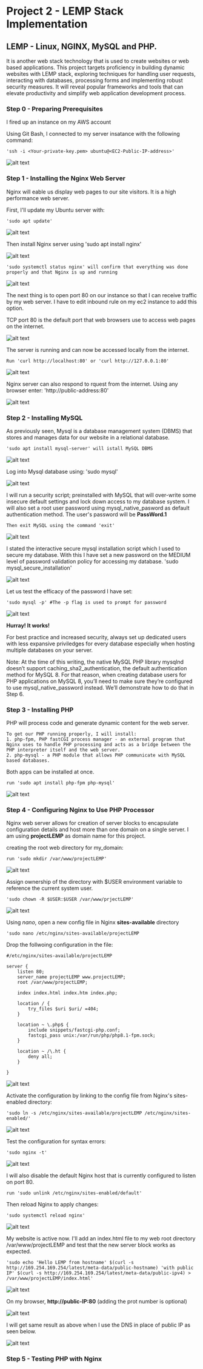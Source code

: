 # Project 2 - LEMP Stack Implementation
## LEMP - Linux, NGINX, MySQL and PHP.
It is another web stack technology that is used to create websites or web based applications. This project targets proficiency in building dynamic websites with LEMP stack, exploring techniques for handling user requests, interacting with databases, processing forms and implementing robust security measures. It will reveal popular frameworks and tools that can elevate productivity and simplify web application development process.

### Step 0 - Preparing Prerequisites

I fired up an instance on my AWS account

Using Git Bash, I connected to my server insatance with the following command:

    'ssh -i <Your-private-key.pem> ubuntu@<EC2-Public-IP-address>'

![alt text](<Images/git bash connect to ec2.png>)


### Step 1 - Installing the Nginx Web Server

Nginx will eable us display web pages to our site visitors. It is a high performance web server.

First, I'll update my Ubuntu server with:

    'sudo apt update'

![alt text](<Images/sudo apt update_nginx.png>)

Then install Nginx server using
    'sudo apt install nginx'

![alt text](<Images/install nginx.png>)

    'sudo systemctl status nginx' will confirm that everything was done properly and that Nginx is up and running

![alt text](<Images/nginx status.png>)

The next thing is to open port 80 on our instance so that I can receive traffic by my web server. I have to edit inbound rule on my ec2 instance to add this option.

TCP port 80 is the default port that web browsers use to access web pages on the internet.

![alt text](<Images/edit inbound rules.png>)

The server is running and can now be accessed locally from the internet.

    Run 'curl http://localhost:80' or 'curl http://127.0.0.1:80'

![alt text](<Images/curl nginx.png>)

Nginx server can also respond to rquest from the internet. Using any browser enter:
    'http://public-address:80'

![alt text](<Images/nginx website.png>)



### Step 2 - Installing MySQL

As previously seen, Mysql is a database management system (DBMS) that stores and manages data for our website in a relational database.

    'sudo apt install mysql-server' will istall MySQL DBMS

![alt text](<Images/mysql for LEMP.png>)

Log into Mysql database using:
    'sudo mysql'

![alt text](<Images/log into mysql_LEMP.png>)

I will run a security script; preinstalled with MySQL that will over-write some insecure default settings and lock down access to my database system. I will also set a root user password using mysql_native_pasword as default authentication method. The user's password will be **PassWord.1**

    Then exit MySQL using the command 'exit'

![alt text](<Images/secure mysql_LEMP.png>)

I stated the interactive secure mysql installation script which I used to secure my database. With this I have set a new password on the MEDIUM level of password validation policy for accessing my database.
    'sudo mysql_secure_installation'

![alt text](<Images/secure mysql_LEMP (2).png>)

Let us test the efficacy of the password I have set:

    'sudo mysql -p' #The -p flag is used to prompt for password

![alt text](<Images/sudo mysql -p.png>)

**Hurray! It works!**

For best practice and increased security, always set up dedicated users with less expansive priviledges for every database especially when hosting multiple databases on your server.

Note: At the time of this writing, the native MySQL PHP library mysqlnd doesn’t support caching_sha2_authentication, the default authentication method for MySQL 8. For that reason, when creating database users for PHP applications on MySQL 8, you’ll need to make sure they’re configured to use mysql_native_password instead. We’ll demonstrate how to do that in Step 6.



### Step 3 - Installing PHP

PHP will process code and generate dynamic content for the web server.

    To get our PHP running properly, I will install:
    1. php-fpm, PHP fastCGI process manager - an external program that Nginx uses to handle PHP processing and acts as a bridge between the PHP interpreter itself and the web server.
    2. php-mysql - a PHP module that allows PHP communicate with MySQL based databases.

Both apps can be installed at once.

    run 'sudo apt install php-fpm php-mysql'

![alt text](<Images/install php-fpm_php-mysql.png>)



### Step 4 - Configuring Nginx to Use PHP Processor

Nginx web server allows for creation of server blocks to encapsulate configuration details and host more than one domain on a single server. I am using **projectLEMP** as domain name for this project.

creating the root web directory for my_domain:

    run 'sudo mkdir /var/www/projectLEMP'

![alt text](<Images/mkdir projectLEMP.png>)

Assign ownership of the directory with $USER environment variable to reference the current system user.

    'sudo chown -R $USER:$USER /var/www/prjectLEMP'

![alt text](<Images/chown projectLEMP.png>)

Using *nano*, open a new config file in Nginx **sites-available** directory

    'sudo nano /etc/nginx/sites-available/projectLEMP


Drop the follwoing configuration in the file:

    #/etc/nginx/sites-available/projectLEMP

    server {
        listen 80;
        server_name projectLEMP www.projectLEMP;
        root /var/www/projectLEMP;

        index index.html index.htm index.php;

        location / {
            try_files $uri $uri/ =404;
        }

        location ~ \.php$ {
            include snippets/fastcgi-php.conf;
            fastcgi_pass unix:/var/run/php/php8.1-fpm.sock;
        }

        location ~ /\.ht {
            deny all;
        }

    }

![alt text](<Images/nano projectLEMP.png>)


Activate the configuration by linking to the config file from Nginx's sites-enabled directory:

    'sudo ln -s /etc/nginx/sites-available/projectLEMP /etc/nginx/sites-enabled/'

![alt text](<Images/sudo ln-s projectLEMP.png>)

Test the configuration for syntax errors:

    'sudo nginx -t'

![alt text](<Images/nginx -t.png>)

I will also disable the default Nginx host that is currently configured to listen on port 80.

    run 'sudo unlink /etc/nginx/sites-enabled/default'

Then reload Nginx to apply changes:

    'sudo systemctl reload nginx'

![alt text](<Images/unlink and reload ngnix.png>)

My website is active now. I'll add an index.html file to my web root directory /var/www/projectLEMP and test that the new server block works as expected.

    'sudo echo 'Hello LEMP from hostname' $(curl -s http://169.254.169.254/latest/meta-data/public-hostname) 'with public IP' $(curl -s http://169.254.169.254/latest/meta-data/public-ipv4) > /var/www/projectLEMP/index.html'

![alt text](<Images/add index-html to projectLEMP.png>)

On my browser, **http://public-IP:80** (adding the prot number is optional)

![alt text](<Images/Hello LEMP.png>)

I will get same result as above when I use the DNS in place of public IP as seen below.

![alt text](<Images/Hello LEMP with DNS.png>)




### Step 5 - Testing PHP with Nginx




